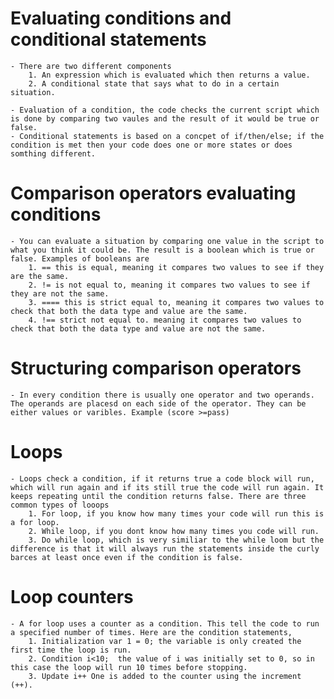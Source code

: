# Evaluating conditions and conditional statements
    - There are two different components 
        1. An expression which is evaluated which then returns a value.
        2. A conditional state that says what to do in a certain situation.

    - Evaluation of a condition, the code checks the current script which is done by comparing two vaules and the result of it would be true or false.
    - Conditional statements is based on a concpet of if/then/else; if the condition is met then your code does one or more states or does somthing different. 

# Comparison operators evaluating conditions
    - You can evaluate a situation by comparing one value in the script to what you think it could be. The result is a boolean which is true or false. Examples of booleans are 
        1. == this is equal, meaning it compares two values to see if they are the same. 
        2. != is not equal to, meaning it compares two values to see if they are not the same. 
        3. ==== this is strict equal to, meaning it compares two values to check that both the data type and value are the same. 
        4. !== strict not equal to. meaning it compares two values to check that both the data type and value are not the same. 

# Structuring comparison operators
    - In every condition there is usually one operator and two operands. The operands are placesd on each side of the operator. They can be either values or varibles. Example (score >=pass)

# Loops
    - Loops check a condition, if it returns true a code block will run, which will run again and if its still true the code will run again. It keeps repeating until the condition returns false. There are three common types of looops
        1. For loop, if you know how many times your code will run this is a for loop.
        2. While loop, if you dont know how many times you code will run.
        3. Do while loop, which is very similiar to the while loom but the difference is that it will always run the statements inside the curly barces at least once even if the condition is false. 

# Loop counters 
    - A for loop uses a counter as a condition. This tell the code to run a specified number of times. Here are the condition statements,  
        1. Initialization var 1 = 0; the variable is only created the first time the loop is run.
        2. Condition i<10;  the value of i was initially set to 0, so in this case the loop will run 10 times before stopping.
        3. Update i++ One is added to the counter using the increment (++).
        